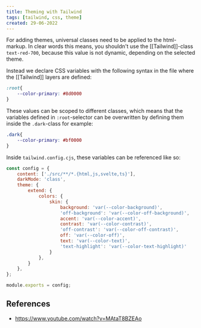 ```yaml
---
title: Theming with Tailwind
tags: [tailwind, css, theme]
created: 29-06-2022
---
```

For adding themes, universal classes need to be applied to the html-markup. In clear words this means, you shouldn't use the [[Tailwind]]-class `text-red-700`, because this value is not dynamic, depending on the selected theme.

Instead we declare CSS variables with the following syntax in the file where the [[Tailwind]] layers are defined:
```css
:root{
	--color-primary: #8d0000
}
```

These values can be scoped to different classes, which means that the variables defined in `:root`-selector can be overwritten by defining them inside the `.dark`-class for example:
```css
.dark{
	--color-primary: #bf0000
}
```

Inside `tailwind.config.cjs`, these variables can be referenced like so: 

```js
const config = {
	content: ['./src/**/*.{html,js,svelte,ts}'],
	darkMode: 'class',
	theme: {
		extend: {
			colors: {
				skin: {
					background: 'var(--color-background)',
					'off-background': 'var(--color-off-background)',
					accent: 'var(--color-accent)',
					contrast: 'var(--color-contrast)',
					'off-contrast': 'var(--color-off-contrast)',
					off: 'var(--color-off)',
					text: 'var(--color-text)',
					'text-highlight': 'var(--color-text-highlight)'
				}
			},
		}
	},
};

module.exports = config;

```
## References
- https://www.youtube.com/watch?v=MAtaT8BZEAo
